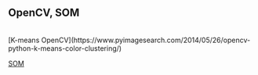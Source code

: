## OpenCV, SOM
<br>
[K-means OpenCV](https://www.pyimagesearch.com/2014/05/26/opencv-python-k-means-color-clustering/)


[SOM](http://bl.ocks.org/nbremer/0d2e658691a4f93cad92)

